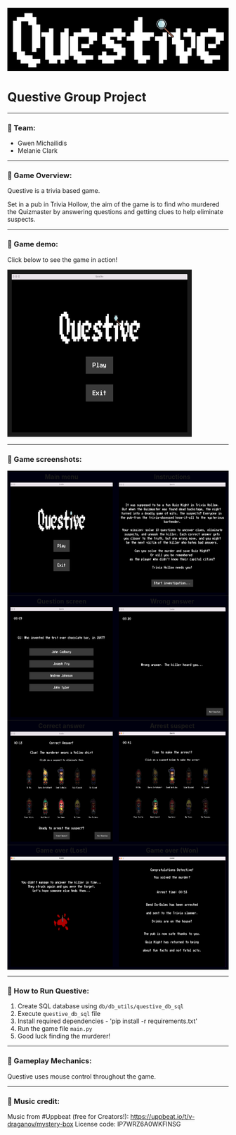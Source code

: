 ![questive_logo_black_bg.png](assets/images/readme_imgs/questive_logo_black_bg.png)

# **Questive Group Project**

***

### 🔎 Team:

+ Gwen Michailidis
+ Melanie Clark

***

### 🔎 Game Overview:

Questive is a trivia based game.

Set in a pub in Trivia Hollow, the aim of the game is to find who murdered the Quizmaster by answering questions and
getting clues to help eliminate suspects.

***

### 🔎 Game demo:

Click below to see the game in action!

<a href="https://www.youtube.com/watch?v=iBGFMvSD3pY
" target="_blank"><img src="assets/images/readme_imgs/questive_main_menu.png"
alt="Questive Demo" width="400" height="360" border="10" /></a>

***

### 🔎 Game screenshots:

<table bgcolor="#00000F">
    <tbody>
        <tr>	
            <th>Main menu</th>
            <th>Instructions</th></tr>
        <tr>         
            <td><img src="assets/images/readme_imgs/questive_main_menu.png" alt="Questive Main menu" width="400" height="250"></td>
            <td><img src="assets/images/readme_imgs/instructions.png" alt="Questive Instructions" width="400" height="250"></td></tr>
        <tr>	
            <th>Question screen</th>
            <th>Wrong answer</th></tr>
        <tr>         
            <td><img src="assets/images/readme_imgs/question_screen.png" alt="Question screen" width="400" height="250"></td>
            <td><img src="assets/images/readme_imgs/wrong_answer.png" alt="Wrong answer" width="400" height="250"></td></tr>
        <tr>
            <th>Correct answer</th>
            <th>Arrest suspect</th></tr>            
        <tr>
            <td><img src="assets/images/readme_imgs/correct_answer_eliminate.png" alt="Correct answer screen" width="400" height="250"></td>
            <td><img src="assets/images/readme_imgs/arrest_suspect.png" alt="Arrest Suspect Screen" width="400" height="250"></td></tr>
        <tr>
            <th>Game over (Lost)</th>
            <th>Game over (Won)</th></tr>            
        <tr>
            <td><img src="assets/images/readme_imgs/game_lost.png" alt="Game over (Lost)" width="400" height="250"></td>
            <td><img src="assets/images/readme_imgs/game_won.png" alt="Game over (won)" width="400" height="250"></td></tr>
</tbody></table>


***

### 🔎 How to Run Questive:

1. Create SQL database using `db/db_utils/questive_db_sql`
2. Execute `questive_db_sql` file
3. Install required dependencies - 'pip install -r requirements.txt'
4. Run the game file `main.py`
5. Good luck finding the murderer!

***

### 🔎 Gameplay Mechanics:

Questive uses mouse control throughout the game.
***

### 🔎 Music credit:

Music from #Uppbeat (free for Creators!):
https://uppbeat.io/t/v-draganov/mystery-box
License code: IP7WRZ6A0WKFINSG

